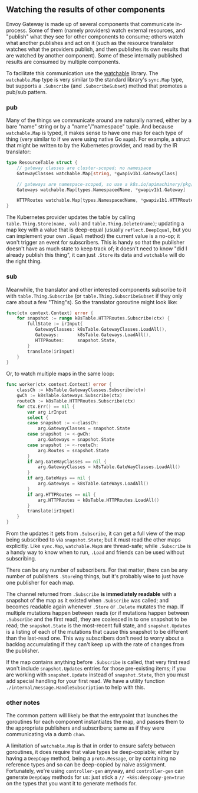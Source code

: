 ## Watching the results of other components

Envoy Gateway is made up of several components that communicate in-process.  Some of them (namely providers) watch
external resources, and "publish" what they see for other components to consume; others watch what another publishes and
act on it (such as the resource translator watches what the providers publish, and then publishes its own results that
are watched by another component).  Some of these internally published results are consumed by multiple components.

To facilitate this communication use the [watchable][] library.  The `watchable.Map` type is very similar to the
standard library's `sync.Map` type, but supports a `.Subscribe` (and `.SubscribeSubset`) method that promotes a pub/sub
pattern.

### pub

Many of the things we communicate around are naturally named, either by a bare "name" string or by a "name"/"namespace"
tuple.  And because `watchable.Map` is typed, it makes sense to have one map for each type of thing (very similar to if
we were using native Go `map`s).  For example, a struct that might be written to by the Kubernetes provider, and read by
the IR translator:

   ```go
   type ResourceTable struct {
       // gateway classes are cluster-scoped; no namespace
       GatewayClasses watchable.Map[string, *gwapiv1b1.GatewayClass]

       // gateways are namespace-scoped, so use a k8s.io/apimachinery/pkg/types.NamespacedName as the map key.
       Gateways watchable.Map[types.NamespacedName, *gwapiv1b1.Gateway]

       HTTPRoutes watchable.Map[types.NamespacedName, *gwapiv1b1.HTTPRoute]
   }
   ```

The Kubernetes provider updates the table by calling `table.Thing.Store(name, val)` and `table.Thing.Delete(name)`;
updating a map key with a value that is deep-equal (usually `reflect.DeepEqual`, but you can implement your own `.Equal`
method) the current value is a no-op; it won't trigger an event for subscribers.  This is handy so that the publisher
doesn't have as much state to keep track of; it doesn't need to know "did I already publish this thing", it can just
`.Store` its data and `watchable` will do the right thing.

### sub

Meanwhile, the translator and other interested components subscribe to it with `table.Thing.Subscribe` (or
`table.Thing.SubscribeSubset` if they only care about a few "Thing"s).  So the translator goroutine might look like:

   ```go
   func(ctx context.Context) error {
       for snapshot := range k8sTable.HTTPRoutes.Subscribe(ctx) {
           fullState := irInput{
              GatewayClasses: k8sTable.GatewayClasses.LoadAll(),
              Gateways:       k8sTable.Gateways.LoadAll(),
              HTTPRoutes:     snapshot.State,
           }
           translate(irInput)
       }
   }
   ```

Or, to watch multiple maps in the same loop:

   ```go
   func worker(ctx context.Context) error {
       classCh := k8sTable.GatewayClasses.Subscribe(ctx)
       gwCh := k8sTable.Gateways.Subscribe(ctx)
       routeCh := k8sTable.HTTPRoutes.Subscribe(ctx)
       for ctx.Err() == nil {
           var arg irInput
           select {
           case snapshot := <-classCh:
               arg.GatewayClasses = snapshot.State
           case snapshot := <-gwCh:
               arg.Gateways = snapshot.State
           case snapshot := <-routeCh:
               arg.Routes = snapshot.State
           }
           if arg.GateWayClasses == nil {
               arg.GatewayClasses = k8sTable.GateWayClasses.LoadAll()
           }
           if arg.GateWays == nil {
               arg.Gateways = k8sTable.GateWays.LoadAll()
           }
           if arg.HTTPRoutes == nil {
               arg.HTTPRoutes = k8sTable.HTTPRoutes.LoadAll()
           }
           translate(irInput)
       }
   }
   ```

From the updates it gets from `.Subscribe`, it can get a full view of the map being subscribed to via `snapshot.State`;
but it must read the other maps explicitly.  Like `sync.Map`, `watchable.Map`s are thread-safe; while `.Subscribe` is a
handy way to know when to run, `.Load` and friends can be used without subscribing.

There can be any number of subscribers.  For that matter, there can be any number of publishers `.Store`ing things, but
it's probably wise to just have one publisher for each map.

The channel returned from `.Subscribe` **is immediately readable** with a snapshot of the map as it existed when
`.Subscribe` was called; and becomes readable again whenever `.Store` or `.Delete` mutates the map.  If multiple
mutations happen between reads (or if mutations happen between `.Subscribe` and the first read), they are coalesced in
to one snapshot to be read; the `snapshot.State` is the most-recent full state, and `snapshot.Updates` is a listing of
each of the mutations that cause this snapshot to be different than the last-read one.  This way subscribers don't need
to worry about a backlog accumulating if they can't keep up with the rate of changes from the publisher.

If the map contains anything before `.Subscribe` is called, that very first read won't include `snapshot.Updates`
entries for those pre-existing items; if you are working with `snapshot.Update` instead of `snapshot.State`, then you
must add special handling for your first read.  We have a utility function `./internal/message.HandleSubscription` to
help with this.

### other notes

The common pattern will likely be that the entrypoint that launches the goroutines for each component instantiates the
map, and passes them to the appropriate publishers and subscribers; same as if they were communicating via a dumb
`chan`.

A limitation of `watchable.Map` is that in order to ensure safety between goroutines, it does require that value types
be deep-copiable; either by having a `DeepCopy` method, being a `proto.Message`, or by containing no reference types and
so can be deep-copied by naive assignment.  Fortunately, we're using `controller-gen` anyway, and `controller-gen` can
generate `DeepCopy` methods for us: just stick a `// +k8s:deepcopy-gen=true` on the types that you want it to generate
methods for.

[watchable]: https://pkg.go.dev/github.com/telepresenceio/watchable
